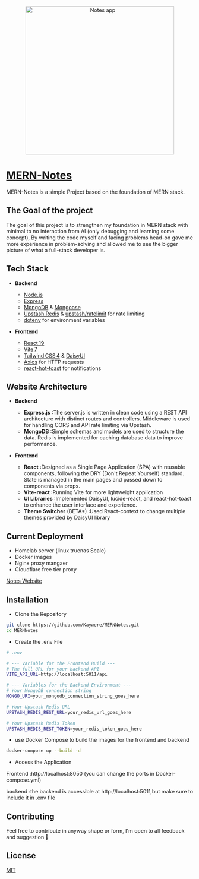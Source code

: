 <div align="center">
<img src="https://image.soss.site/api/assets/326dfa21-389d-4932-a1f0-6873d21bbec1/thumbnail?size=preview&key=EuY1LeE5IJUPVdMHKxj7x7HjqqXBWQHYoBYyR8aQAcrZyFK5DqtEtxt8HlkSHtdAbq0&c=0fYFDIIIWJh1eHqNh4hJdp98%2BA%3D%3D" alt="Notes app" width="400" />
</div>


# [MERN-Notes](https://notes.soss.site/) 

MERN-Notes is a simple Project based on the foundation of MERN stack.

## The Goal of the project
The goal of this project is to strengthen my foundation in MERN stack with minimal to no interaction from AI (only debugging and learning some concept), By writing the code myself and facing problems head-on gave me more experience in problem-solving and allowed me to see the bigger picture of what a full-stack developer is.

## Tech Stack
- **Backend**  
  - [Node.js](https://nodejs.org/)  
  - [Express](https://expressjs.com/)  
  - [MongoDB](https://www.mongodb.com/) & [Mongoose](https://mongoosejs.com/)  
  - [Upstash Redis](https://upstash.com/) & [upstash/ratelimit](https://github.com/upstash/ratelimit) for rate limiting  
  - [dotenv](https://github.com/motdotla/dotenv) for environment variables  

- **Frontend**  
  - [React 19](https://reactjs.org/)  
  - [Vite 7](https://vitejs.dev/)  
  - [Tailwind CSS 4](https://tailwindcss.com/) & [DaisyUI](https://daisyui.com/)  
  - [Axios](https://axios-http.com/) for HTTP requests  
  - [react-hot-toast](https://github.com/timolins/react-hot-toast) for notifications  

## Website Architecture
* **Backend**
  - **Express.js** :The server.js is written in clean code using a REST API architecture with distinct routes and controllers. Middleware is used for handling CORS and API rate limiting via Upstash.
  - **MongoDB** :Simple schemas and models are used to structure the data. Redis is implemented for caching database data to improve performance.

* **Frontend**
  - **React** :Designed as a Single Page Application (SPA) with reusable components, following the DRY (Don't Repeat Yourself) standard. State is managed in the main pages and passed down to components via props.
  - **Vite-react** :Running Vite for more lightweight application
  - **UI Libraries** :Implemented DaisyUI, lucide-react, and react-hot-toast to enhance the user interface and experience.
  - **Theme Switcher** (BETA*) :Used React-context to change multiple themes provided by DaisyUI library

## Current Deployment
* Homelab server (linux truenas Scale)
* Docker images
* Nginx proxy mangaer
* Cloudflare free tier proxy

[Notes Website](https://notes.soss.site/)
## Installation

* Clone the Repository
```bash
git clone https://github.com/Kaywere/MERNNotes.git
cd MERNNotes
```

* Create the .env File
```bash
# .env

# --- Variable for the Frontend Build ---
# The full URL for your backend API
VITE_API_URL=http://localhost:5011/api

# --- Variables for the Backend Environment ---
# Your MongoDB connection string
MONGO_URI=your_mongodb_connection_string_goes_here

# Your Upstash Redis URL
UPSTASH_REDIS_REST_URL=your_redis_url_goes_here

# Your Upstash Redis Token
UPSTASH_REDIS_REST_TOKEN=your_redis_token_goes_here
```

 * use Docker Compose to build the images for the frontend and backend
```bash
docker-compose up --build -d
```

* Access the Application

Frontend :http://localhost:8050 (you can change the ports in Docker-compose.yml)

backend :the backend is accessible at http://localhost:5011,but make sure to include it in .env file


## Contributing

Feel free to contribute in anyway shape or form, I'm open to all feedback and suggestion 🫡

## License

[MIT](https://choosealicense.com/licenses/mit/)